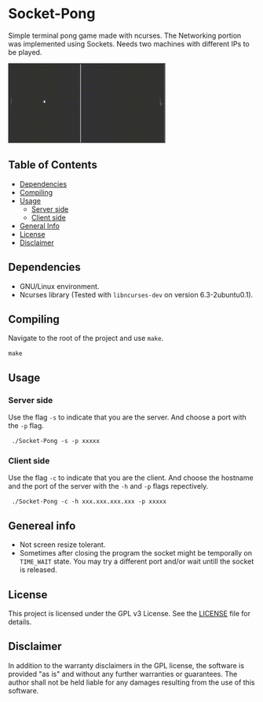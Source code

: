 # Socket-Pong
Simple terminal pong game made with ncurses. The Networking portion was implemented using Sockets. Needs two machines with different IPs to be played.

![Program demo GIF](demo.gif)

## Table of Contents
- [Dependencies](#dependencies)
- [Compiling](#compiling)
- [Usage](#usage)
  - [Server side](#server-side)
  - [Client side](#client-side)
- [General Info](#general-info)
- [License](#license)
- [Disclaimer](#disclaimer)

## Dependencies

- GNU/Linux environment.
- Ncurses library (Tested with `libncurses-dev` on version 6.3-2ubuntu0.1).

## Compiling

Navigate to the root of the project and use `make`.
```
make
```

## Usage

### Server side

Use the flag `-s` to indicate that you are the server. And choose a port with the `-p` flag.
```
 ./Socket-Pong -s -p xxxxx
 ```

### Client side

Use the flag `-c` to indicate that you are the client. And choose the hostname and the port of the server with the `-h` and `-p` flags repectively.
```
 ./Socket-Pong -c -h xxx.xxx.xxx.xxx -p xxxxx
```

## Genereal info

- Not screen resize tolerant.
- Sometimes after closing the program the socket might be temporally on `TIME_WAIT` state. You may try a different port and/or wait untill the socket is released.

## License
This project is licensed under the GPL v3 License. See the [LICENSE](LICENSE) file for details.

## Disclaimer

In addition to the warranty disclaimers in the GPL license, the software is provided "as is" and without any further warranties or guarantees. The author shall not be held liable for any damages resulting from the use of this software.
